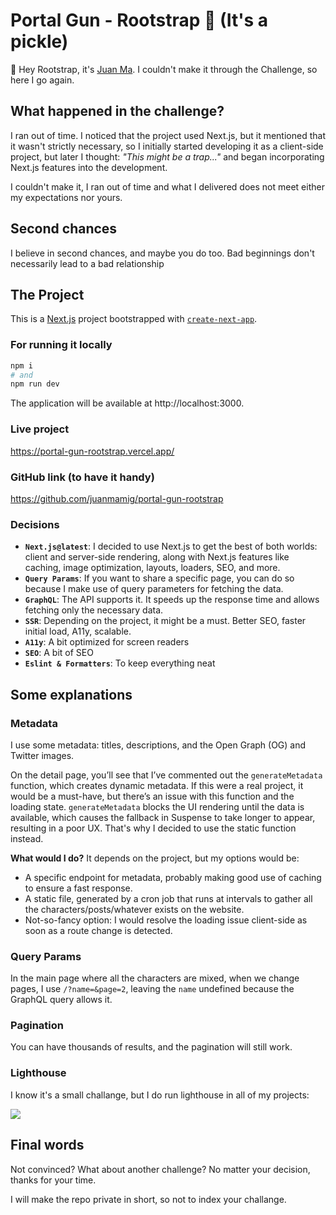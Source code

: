 # Portal Gun - Rootstrap 🥒 (It's a pickle)

👋 Hey Rootstrap, it's [Juan Ma](https://juanmamigliore.com/). I couldn't make it through the Challenge, so here I go again.


## What happened in the challenge?


I ran out of time. I noticed that the project used Next.js, but it mentioned that it wasn't strictly necessary, so I initially started developing it as a client-side project, but later I thought: *"This might be a trap..."* and began incorporating Next.js features into the development. 

I couldn't make it,  I ran out of time and what I delivered does not meet either my expectations nor yours.

## Second chances

I believe in second chances, and maybe you do too. Bad beginnings don't necessarily lead to a bad relationship

## The Project

This is a [Next.js](https://nextjs.org) project bootstrapped with [`create-next-app`](https://nextjs.org/docs/app/api-reference/cli/create-next-app).

### For running it locally

```bash
npm i
# and
npm run dev

```

The application will be available at http://localhost:3000.

### Live project

https://portal-gun-rootstrap.vercel.app/

### GitHub link (to have it handy)
https://github.com/juanmamig/portal-gun-rootstrap

### Decisions

- **`Next.js@latest`**: I decided to use Next.js to get the best of both worlds: client and server-side rendering, along with Next.js features like caching, image optimization, layouts, loaders, SEO, and more.
- **`Query Params`**: If you want to share a specific page, you can do so because I make use of query parameters for fetching the data. 
- **`GraphQL`**: The API supports it. It speeds up the response time and allows fetching only the necessary data.
- **`SSR`**: Depending on the project, it might be a must. Better SEO, faster initial load, A11y, scalable.
- **`A11y`**: A bit optimized for screen readers
- **`SEO`**: A bit of SEO
- **`Eslint & Formatters`**: To keep everything neat

## Some explanations

### Metadata
I use some metadata: titles, descriptions, and the Open Graph (OG) and Twitter images.

On the detail page, you’ll see that I’ve commented out the `generateMetadata` function, which creates dynamic metadata. If this were a real project, it would be a must-have, but there’s an issue with this function and the loading state. `generateMetadata` blocks the UI rendering until the data is available, which causes the fallback in Suspense to take longer to appear, resulting in a poor UX. That's why I decided to use the static function instead.

**What would I do?**
It depends on the project, but my options would be:
- A specific endpoint for metadata, probably making good use of caching to ensure a fast response.
- A static file, generated by a cron job that runs at intervals to gather all the characters/posts/whatever exists on the website.
- Not-so-fancy option: I would resolve the loading issue client-side as soon as a route change is detected.

### Query Params

In the main page where all the characters are mixed, when we change pages, I use `/?name=&page=2`, leaving the `name` undefined because the GraphQL query allows it.

### Pagination

You can have thousands of results, and the pagination will still work.

### Lighthouse
I know it's a small challange, but I do run lighthouse in all of my projects:

![](https://portal-gun-rootstrap.vercel.app/lighthouse.png)


## Final words

Not convinced? What about another challenge? No matter your decision, thanks for your time.

I will make the repo private in short, so not to index your challange.

